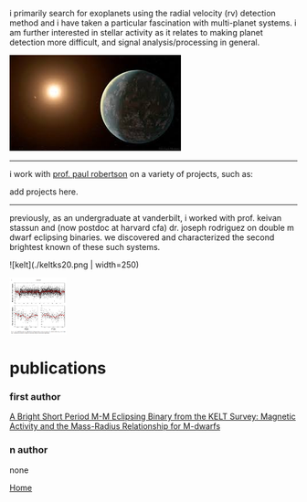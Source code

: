 i primarily search for exoplanets using the radial velocity (rv) detection method and 
i have taken a particular fascination with multi-planet systems.
i am further interested in stellar activity as it relates to making planet detection more difficult,
and signal analysis/processing in general.

![planet](./temp.jpg)

* * * 

i work with [prof. paul robertson](https://faculty.sites.uci.edu/robertson/) on a variety of projects, such as:

add projects here.

* * * 

previously, as an undergraduate at vanderbilt, i worked with prof. keivan stassun and (now postdoc 
at harvard cfa) dr. joseph rodriguez on double m dwarf eclipsing binaries. 
we discovered and characterized the second brightest known of these such systems.

![kelt](./keltks20.png | width=250)

<img src= "./keltks20.png" width="100" height="100">



# publications

### first author

[A Bright Short Period M-M Eclipsing Binary from the KELT Survey: Magnetic Activity and the Mass-Radius Relationship for M-dwarfs](https://arxiv.org/abs/1706.02401)

### n author

none


[Home](./)
